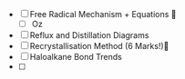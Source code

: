 - [ ] Free Radical Mechanism + Equations 🔼
	- [ ] Oz
- [ ] Reflux and Distillation Diagrams
- [ ] Recrystallisation Method (6 Marks!)🔼 
- [ ] Haloalkane Bond Trends
- [ ] 